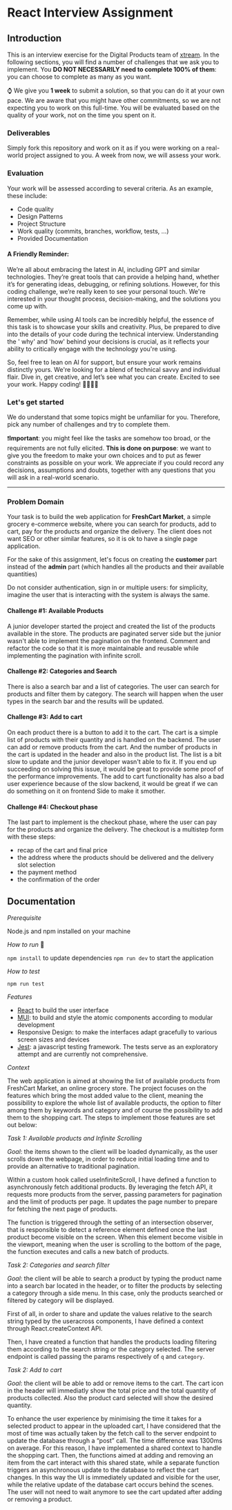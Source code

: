 <!---
Hi! We're happy you opened this file, not everyone does!
To let us know you did, paste a capybara picture
in the How to Run section 😊
These will be extra points for you!
-->

# React Interview Assignment

## Introduction

This is an interview exercise for the Digital Products team of [xtream](https://www.linkedin.com/company/xtream-srl). In
the following sections, you will find a number of challenges that we ask you to implement. You **DO NOT NECESSARILY need
to complete 100% of them**: you can choose to complete as many as you want.

:watch: We give you **1 week** to submit a solution, so that you can do it at your own pace. We are aware that you might
have other commitments, so we are not expecting you to work on this full-time. You will be evaluated based on the
quality of your work, not on the time you spent on it.

### Deliverables

Simply fork this repository and work on it as if you were working on a real-world project assigned to you. A week from
now, we will assess your work.

### Evaluation

Your work will be assessed according to several criteria. As an example, these include:

- Code quality
- Design Patterns
- Project Structure
- Work quality (commits, branches, workflow, tests, ...)
- Provided Documentation

#### A Friendly Reminder:

We’re all about embracing the latest in AI, including GPT and similar technologies. They’re great tools that can provide
a helping hand, whether it’s for generating ideas, debugging, or refining solutions. However, for this coding challenge,
we’re really keen to see your personal touch. We're interested in your thought process, decision-making, and the
solutions you come up with.

Remember, while using AI tools can be incredibly helpful, the essence of this task is to showcase your skills and
creativity. Plus, be prepared to dive into the details of your code during the technical interview. Understanding the '
why' and 'how' behind your decisions is crucial, as it reflects your ability to critically engage with the technology
you're using.

So, feel free to lean on AI for support, but ensure your work remains distinctly yours. We're looking for a blend of
technical savvy and individual flair. Dive in, get creative, and let’s see what you can create. Excited to see your
work. Happy coding! 🚀💼👩‍💻

### Let's get started

We do understand that some topics might be unfamiliar for you. Therefore, pick any number of challenges and try to
complete them.

:heavy_exclamation_mark:**Important**: you might feel like the tasks are somehow too broad, or the requirements are not
fully elicited. **This is done on purpose**: we want to give you the freedom to make your own choices and to put as
fewer constraints as possible on your work. We appreciate if you could record any decisions, assumptions and doubts,
together with any questions that you will ask in a real-world scenario.

---

### Problem Domain

Your task is to build the web application for **FreshCart Market**, a simple grocery e-commerce website, where you can
search for products, add to cart, pay for the products and organize the delivery. The client does not want SEO or
other similar features, so it is ok to have a single page application.

For the sake of this assignment, let's focus on creating the **customer** part instead of the **admin** part (which
handles all the products and their available quantities)

Do not consider authentication, sign in or multiple users: for simplicity, imagine the user that is interacting with the
system is always the same.

#### Challenge #1: Available Products

A junior developer started the project and created the list of the products available in the store. The products are
paginated server side but the junior wasn't able to implement the pagination on the frontend. Comment and refactor the
code so that it is more maintainable and reusable while implementing the pagination with infinite scroll.

#### Challenge #2: Categories and Search

There is also a search bar and a list of categories. The user can search for products and filter them by category. The
search will happen when the user types in the search bar and the results will be updated.

#### Challenge #3: Add to cart

On each product there is a button to add it to the cart. The cart is a simple list of products with their quantity and
is handled on the backend. The user can add or remove products from the cart. And the number of products in the cart is
updated in the header and also in the product list. The list is a bit slow to update and the junior developer wasn't
able to fix it. If you end up succeeding on solving this issue, it would be great to provide some proof of the
performance improvements. The add to cart functionality has also a bad user experience because of the slow backend, it
would be great if we can do something on it on frontend Side to make it smother.

#### Challenge #4: Checkout phase

The last part to implement is the checkout phase, where the user can pay for the products and organize the delivery. The
checkout is a multistep form with these steps:

- recap of the cart and final price
- the address where the products should be delivered and the delivery slot selection
- the payment method
- the confirmation of the order

## Documentation

_Prerequisite_

Node.js and npm installed on your machine

_How to run_
:beaver:

`npm install` to update dependencies
`npm run dev` to start the application

_How to test_

`npm run test`

_Features_

- [React](https://react.dev) to build the user interface
- [MUI](https://mui.com): to build and style the atomic components according to modular development
- Responsive Design: to make the interfaces adapt gracefully to various screen sizes and devices
- [Jest](https://jestjs.io): a javascript testing framework. The tests serve as an exploratory attempt and are currently not comprehensive.

_Context_

The web application is aimed at showing the list of available products from FreshCart Market, an online grocery store. The project focuses on the features which bring the most added value to the client, meaning the possibility to explore the whole list of available products, the option to filter among them by keywords and category and of course the possibility to add them to the shopping cart. The steps to implement those features are set out below:

_Task 1: Available products and Infinite Scrolling_

_Goal_: the items shown to the client will be loaded dynamically, as the user scrolls down the webpage, in order to reduce initial loading time and to provide an alternative to traditional pagination.

Within a custom hook called useInfiniteScroll, I have defined a function to asynchronously fetch additional products. By leveraging the fetch API, it requests more products from the server, passing parameters for pagination and the limit of products per page.
It updates the page number to prepare for fetching the next page of products.

The function is triggered through the setting of an intersection observer, that is responsible to detect a reference element defined once the last product become visible on the screen. When this element become visible in the viewport, meaning when the user is scrolling to the bottom of the page, the function executes and calls a new batch of products.

_Task 2: Categories and search filter_

_Goal_: the client will be able to search a product by typing the product name into a search bar located in the header, or to filter the products by selecting a category through a side menu.
In this case, only the products searched or filtered by category will be displayed.

First of all, in order to share and update the values relative to the search string typed by the useracross components, I have defined a context through React.createContext API.

Then, I have created a function that handles the products loading filtering them according to the search string or the category selected.
The server endpoint is called passing the params respectively of `q` and `category`.

_Task 2: Add to cart_

_Goal_: the client will be able to add or remove items to the cart.
The cart icon in the header will immediatly show the total price and the total quantity of products collected. Also the product card selected will show the desired quantity.

To enhance the user experience by minimising the time it takes for a selected product to appear in the uploaded cart, I have considered that the most of time was actually taken by the fetch call to the server endpoint to update the database through a “post” call. The time difference was 1300ms on average. For this reason, I have implemented a shared context to handle the shopping cart. Then, the functions aimed at adding and removing an item from the cart interact with this shared state, while a separate function triggers an asynchronous update to the database to reflect the cart changes. In this way the UI is immediately updated and visible for the user, while the relative update of the database cart occurs behind the scenes. The user will not need to wait anymore to see the cart updated after adding or removing a product.
